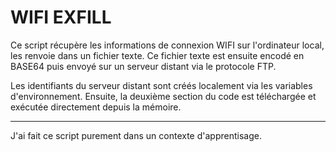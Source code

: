 # WIFI EXFILL

Ce script récupère les informations de connexion WIFI sur l'ordinateur local, les renvoie dans un fichier texte. Ce fichier texte est ensuite encodé en BASE64 puis envoyé sur un serveur distant via le protocole FTP.

Les identifiants du serveur distant sont créés localement via les variables d'environnement. Ensuite, la deuxième section du code est téléchargée et exécutée directement depuis la mémoire.

---

J'ai fait ce script purement dans un contexte d'apprentisage. 
